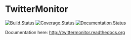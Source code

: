 TwitterMonitor
==============

[![Build Status](https://travis-ci.org/alissonperez/TwitterMonitor.svg)](https://travis-ci.org/alissonperez/TwitterMonitor) [![Coverage Status](https://coveralls.io/repos/alissonperez/TwitterMonitor/badge.png?branch=master)](https://coveralls.io/r/alissonperez/TwitterMonitor?branch=master) [![Documentation Status](https://readthedocs.org/projects/twittermonitor/badge/?version=latest)](https://readthedocs.org/projects/twittermonitor/?badge=latest)

Documentation here: http://twittermonitor.readthedocs.org
